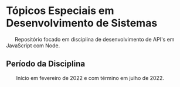 # Tópicos Especiais em Desenvolvimento de Sistemas

&nbsp;&nbsp;&nbsp;&nbsp;&nbsp;&nbsp;Repositório focado em disciplina de desenvolvimento de API's em JavaScript com Node.

## Período da Disciplina

&nbsp;&nbsp;&nbsp;&nbsp;&nbsp;&nbsp; Início em fevereiro de 2022 e com término em julho de 2022.
